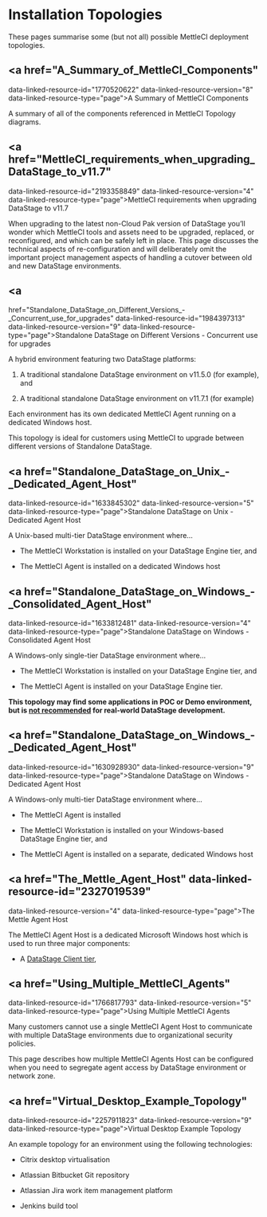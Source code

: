 # Installation Topologies

These pages summarise some (but not all) possible MettleCI deployment
topologies.

## <a href="A_Summary_of_MettleCI_Components"
data-linked-resource-id="1770520622" data-linked-resource-version="8"
data-linked-resource-type="page">A Summary of MettleCI Components</a>

A summary of all of the components referenced in MettleCI Topology
diagrams.

## <a href="MettleCI_requirements_when_upgrading_DataStage_to_v11.7"
data-linked-resource-id="2193358849" data-linked-resource-version="4"
data-linked-resource-type="page">MettleCI requirements when upgrading
DataStage to v11.7</a>

When upgrading to the latest non-Cloud Pak version of DataStage you’ll
wonder which MettleCI tools and assets need to be upgraded, replaced, or
reconfigured, and which can be safely left in place. This page discusses
the technical aspects of re-configuration and will deliberately omit the
important project management aspects of handling a cutover between old
and new DataStage environments.

## <a
href="Standalone_DataStage_on_Different_Versions_-_Concurrent_use_for_upgrades"
data-linked-resource-id="1984397313" data-linked-resource-version="9"
data-linked-resource-type="page">Standalone DataStage on Different
Versions - Concurrent use for upgrades</a>

A hybrid environment featuring two DataStage platforms:

1.  A traditional standalone DataStage environment on v11.5.0 (for
    example), and

2.  A traditional standalone DataStage environment on v11.7.1 (for
    example)

Each environment has its own dedicated MettleCI Agent running on a
dedicated Windows host.

This topology is ideal for customers using MettleCI to upgrade between
different versions of Standalone DataStage.

## <a href="Standalone_DataStage_on_Unix_-_Dedicated_Agent_Host"
data-linked-resource-id="1633845302" data-linked-resource-version="5"
data-linked-resource-type="page">Standalone DataStage on Unix -
Dedicated Agent Host</a>

A Unix-based multi-tier DataStage environment where…

-   The MettleCI Workstation is installed on your DataStage Engine tier,
    and

-   The MettleCI Agent is installed on a dedicated Windows host

## <a href="Standalone_DataStage_on_Windows_-_Consolidated_Agent_Host"
data-linked-resource-id="1633812481" data-linked-resource-version="4"
data-linked-resource-type="page">Standalone DataStage on Windows -
Consolidated Agent Host</a>

A Windows-only single-tier DataStage environment where…

-   The MettleCI Workstation is installed on your DataStage Engine tier,
    and

-   The MettleCI Agent is installed on your DataStage Engine tier.

**This topology may find some applications in POC or Demo environment,
but is <u>not recommended</u> for real-world DataStage development.**

## <a href="Standalone_DataStage_on_Windows_-_Dedicated_Agent_Host"
data-linked-resource-id="1630928930" data-linked-resource-version="9"
data-linked-resource-type="page">Standalone DataStage on Windows -
Dedicated Agent Host</a>

A Windows-only multi-tier DataStage environment where…

-   The MettleCI Agent is installed

-   The MettleCI Workstation is installed on your Windows-based
    DataStage Engine tier, and

-   The MettleCI Agent is installed on a separate, dedicated Windows
    host

## <a href="The_Mettle_Agent_Host" data-linked-resource-id="2327019539"
data-linked-resource-version="4" data-linked-resource-type="page">The
Mettle Agent Host</a>

The MettleCI Agent Host is a dedicated Microsoft Windows host which is
used to run three major components:

-   A <a
    href="https://www.ibm.com/docs/en/iis/11.7?topic=components-client-tier"
    rel="nofollow">DataStage Client tier</a>,

## <a href="Using_Multiple_MettleCI_Agents"
data-linked-resource-id="1766817793" data-linked-resource-version="5"
data-linked-resource-type="page">Using Multiple MettleCI Agents</a>

Many customers cannot use a single MettleCI Agent Host to communicate
with multiple DataStage environments due to organizational security
policies.

This page describes how multiple MettleCI Agents Host can be configured
when you need to segregate agent access by DataStage environment or
network zone.

## <a href="Virtual_Desktop_Example_Topology"
data-linked-resource-id="2257911823" data-linked-resource-version="9"
data-linked-resource-type="page">Virtual Desktop Example Topology</a>

An example topology for an environment using the following technologies:

-   Citrix desktop virtualisation

-   Atlassian Bitbucket Git repository

-   Atlassian Jira work item management platform

-   Jenkins build tool
